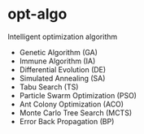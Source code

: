 # opt-algo
Intelligent optimization algorithm

* Genetic Algorithm (GA)
* Immune Algorithm (IA)
* Differential Evolution (DE)
* Simulated Annealing (SA)
* Tabu Search (TS)
* Particle Swarm Optimization (PSO)
* Ant Colony Optimization (ACO)
* Monte Carlo Tree Search (MCTS)
* Error Back Propagation (BP)
